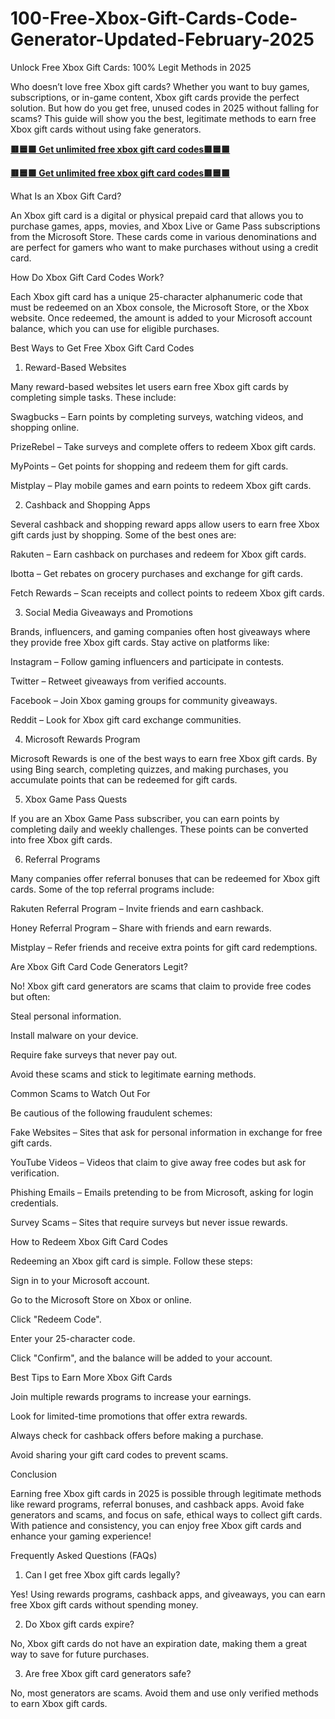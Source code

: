 # 100-Free-Xbox-Gift-Cards-Code-Generator-Updated-February-2025
Unlock Free Xbox Gift Cards: 100% Legit Methods in 2025

Who doesn’t love free Xbox gift cards? Whether you want to buy games, subscriptions, or in-game content, Xbox gift cards provide the perfect solution. But how do you get free, unused codes in 2025 without falling for scams? This guide will show you the best, legitimate methods to earn free Xbox gift cards without using fake generators.

**[🟥🟦🟩 Get unlimited free xbox gift card codes🟥🟦🟩](https://itbusines.com/giftcard/)**

**[🟥🟦🟩 Get unlimited free xbox gift card codes🟥🟦🟩](https://itbusines.com/giftcard/)**

What Is an Xbox Gift Card?

An Xbox gift card is a digital or physical prepaid card that allows you to purchase games, apps, movies, and Xbox Live or Game Pass subscriptions from the Microsoft Store. These cards come in various denominations and are perfect for gamers who want to make purchases without using a credit card.

How Do Xbox Gift Card Codes Work?

Each Xbox gift card has a unique 25-character alphanumeric code that must be redeemed on an Xbox console, the Microsoft Store, or the Xbox website. Once redeemed, the amount is added to your Microsoft account balance, which you can use for eligible purchases.

Best Ways to Get Free Xbox Gift Card Codes

1. Reward-Based Websites

Many reward-based websites let users earn free Xbox gift cards by completing simple tasks. These include:

Swagbucks – Earn points by completing surveys, watching videos, and shopping online.

PrizeRebel – Take surveys and complete offers to redeem Xbox gift cards.

MyPoints – Get points for shopping and redeem them for gift cards.

Mistplay – Play mobile games and earn points to redeem Xbox gift cards.

2. Cashback and Shopping Apps

Several cashback and shopping reward apps allow users to earn free Xbox gift cards just by shopping. Some of the best ones are:

Rakuten – Earn cashback on purchases and redeem for Xbox gift cards.

Ibotta – Get rebates on grocery purchases and exchange for gift cards.

Fetch Rewards – Scan receipts and collect points to redeem Xbox gift cards.

3. Social Media Giveaways and Promotions

Brands, influencers, and gaming companies often host giveaways where they provide free Xbox gift cards. Stay active on platforms like:

Instagram – Follow gaming influencers and participate in contests.

Twitter – Retweet giveaways from verified accounts.

Facebook – Join Xbox gaming groups for community giveaways.

Reddit – Look for Xbox gift card exchange communities.

4. Microsoft Rewards Program

Microsoft Rewards is one of the best ways to earn free Xbox gift cards. By using Bing search, completing quizzes, and making purchases, you accumulate points that can be redeemed for gift cards.

5. Xbox Game Pass Quests

If you are an Xbox Game Pass subscriber, you can earn points by completing daily and weekly challenges. These points can be converted into free Xbox gift cards.

6. Referral Programs

Many companies offer referral bonuses that can be redeemed for Xbox gift cards. Some of the top referral programs include:

Rakuten Referral Program – Invite friends and earn cashback.

Honey Referral Program – Share with friends and earn rewards.

Mistplay – Refer friends and receive extra points for gift card redemptions.

Are Xbox Gift Card Code Generators Legit?

No! Xbox gift card generators are scams that claim to provide free codes but often:

Steal personal information.

Install malware on your device.

Require fake surveys that never pay out.

Avoid these scams and stick to legitimate earning methods.

Common Scams to Watch Out For

Be cautious of the following fraudulent schemes:

Fake Websites – Sites that ask for personal information in exchange for free gift cards.

YouTube Videos – Videos that claim to give away free codes but ask for verification.

Phishing Emails – Emails pretending to be from Microsoft, asking for login credentials.

Survey Scams – Sites that require surveys but never issue rewards.

How to Redeem Xbox Gift Card Codes

Redeeming an Xbox gift card is simple. Follow these steps:

Sign in to your Microsoft account.

Go to the Microsoft Store on Xbox or online.

Click "Redeem Code".

Enter your 25-character code.

Click "Confirm", and the balance will be added to your account.

Best Tips to Earn More Xbox Gift Cards

Join multiple rewards programs to increase your earnings.

Look for limited-time promotions that offer extra rewards.

Always check for cashback offers before making a purchase.

Avoid sharing your gift card codes to prevent scams.

Conclusion

Earning free Xbox gift cards in 2025 is possible through legitimate methods like reward programs, referral bonuses, and cashback apps. Avoid fake generators and scams, and focus on safe, ethical ways to collect gift cards. With patience and consistency, you can enjoy free Xbox gift cards and enhance your gaming experience!

Frequently Asked Questions (FAQs)

1. Can I get free Xbox gift cards legally?

Yes! Using rewards programs, cashback apps, and giveaways, you can earn free Xbox gift cards without spending money.

2. Do Xbox gift cards expire?

No, Xbox gift cards do not have an expiration date, making them a great way to save for future purchases.

3. Are free Xbox gift card generators safe?

No, most generators are scams. Avoid them and use only verified methods to earn Xbox gift cards.
